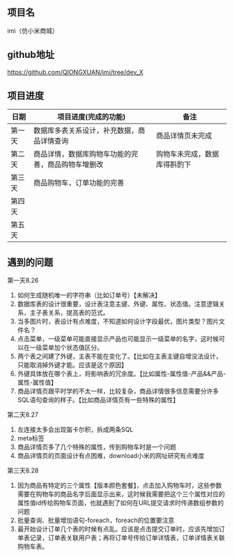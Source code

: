 

## 项目名

imi（仿小米商城）

## github地址

<https://github.com/QIONGXUAN/imi/tree/dev_X>

## 项目进度

| 日期   | 项目进度(完成的功能)                       | 备注             |
| ------ | ------------------------------------------ | ---------------- |
| 第一天 | 数据库多表关系设计，补充数据，商品详情查询 | 商品详情页未完成 |
| 第二天 |商品详情，数据库购物车功能的完善，商品购物车增删改 | 购物车未完成，数据库得斟酌下 |
| 第三天 | 商品购物车，订单功能的完善                  |                  |
| 第四天 |                                            |                  |
| 第五天 |                                            |                  |

## 遇到的问题
第一天8.26
1. 如何生成随机唯一的字符串（比如订单号）【未解决】
2. 数据库表的设计很重要，设计表注意主键、外键、属性、状态值。注意逻辑关系，主子表关系，提高表的范式。
3. 当多图片时，表设计有点难度，不知道如何设计字段最优，图片类型？图片文件名？
4. 点击菜单，一级菜单可能直接显示产品也可能显示一级菜单的名字，这时候可以在一级菜单加个状态值区分。
5. 两个表之间建了外键，主表不能在变化了。【比如在主表主键自增没法设计，只能取消掉外键才能。应该是这个原因】
6. 外键具体放在哪个表上，将影响表的冗余度。【比如属性-属性值-产品&&产品-属性-属性值】
7. 商品详情页跟平时学的不太一样，比较复杂，商品详情很多信息需要分许多SQL语句查询的样子。【比如商品详情页有一些特殊的属性】

第二天8.27
1. 左连接太多会出现笛卡尔积，拆成两条SQL
2. meta标签
3. 商品详情页多了几个特殊的属性，传到购物车时是一个问题
4. 商品详情页的页面设计有点困难，download小米的网址研究有点难度

第三天8.28
1. 因为商品有特定的三个属性【版本颜色套餐】，点击加入购物车时，这些参数需要在购物车的商品名字后面显示出来，这时候我需要把这个三个属性对应的属性值id传给购物车页面，也就遇到了如何在URL提交请求时传递数组参数的问题
2. 批量查询、批量增加语句-foreach，foreach的位置要注意
3. 最开始设计订单几个表的时候有点乱。应该是点击提交订单时，应该先增加订单表记录，订单表关联用户表；再将订单号传给订单详情表，订单详情表关联购物车表。
